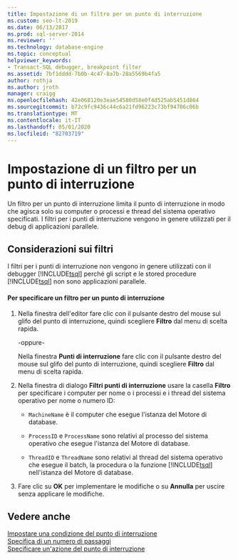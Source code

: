 ```yaml
---
title: Impostazione di un filtro per un punto di interruzione
ms.custom: seo-lt-2019
ms.date: 06/13/2017
ms.prod: sql-server-2014
ms.reviewer: ''
ms.technology: database-engine
ms.topic: conceptual
helpviewer_keywords:
- Transact-SQL debugger, breakpoint filter
ms.assetid: 7bf1dddd-7b0b-4c47-8a7b-28a5569b4fa5
author: rothja
ms.author: jroth
manager: craigg
ms.openlocfilehash: 42e068120e3eae54580d58e0f4d525ab5451d864
ms.sourcegitcommit: b72c9fc9436c44c6a21fd96223c73bf94706c06b
ms.translationtype: MT
ms.contentlocale: it-IT
ms.lasthandoff: 05/01/2020
ms.locfileid: "82703719"
---
```

# <a name="specify-a-breakpoint-filter"></a>Impostazione di un filtro per un punto di interruzione
  Un filtro per un punto di interruzione limita il punto di interruzione in modo che agisca solo su computer o processi e thread del sistema operativo specificati. I filtri per i punti di interruzione vengono in genere utilizzati per il debug di applicazioni parallele.  
  
##  <a name="filter-considerations"></a><a name="BKMK_ActionConsiderations"></a> Considerazioni sui filtri  
 I filtri per i punti di interruzione non vengono in genere utilizzati con il debugger [!INCLUDE[tsql](../../includes/tsql-md.md)] perché gli script e le stored procedure [!INCLUDE[tsql](../../includes/tsql-md.md)] non sono applicazioni parallele.  
  
#### <a name="to-specify-a-breakpoint-filter"></a>Per specificare un filtro per un punto di interruzione  
  
1.  Nella finestra dell'editor fare clic con il pulsante destro del mouse sul glifo del punto di interruzione, quindi scegliere **Filtro** dal menu di scelta rapida.  
  
     -oppure-  
  
     Nella finestra **Punti di interruzione** fare clic con il pulsante destro del mouse sul glifo del punto di interruzione, quindi scegliere **Filtro** dal menu di scelta rapida.  
  
2.  Nella finestra di dialogo **Filtri punti di interruzione** usare la casella **Filtro** per specificare i computer per nome o i processi e i thread del sistema operativo per nome o numero ID:  
  
    -   `MachineName` è il computer che esegue l'istanza del Motore di database.  
  
    -   `ProcessID` e `ProcessName` sono relativi al processo del sistema operativo che esegue l'istanza del Motore di database.  
  
    -   `ThreadID` e `ThreadName` sono relativi al thread del sistema operativo che esegue il batch, la procedura o la funzione [!INCLUDE[tsql](../../includes/tsql-md.md)] nell'istanza del Motore di database.  
  
3.  Fare clic su **OK** per implementare le modifiche o su **Annulla** per uscire senza applicare le modifiche.  
  
## <a name="see-also"></a>Vedere anche  
 [Impostare una condizione del punto di interruzione](specify-a-breakpoint-condition.md)   
 [Specifica di un numero di passaggi](specify-a-hit-count.md)   
 [Specificare un'azione del punto di interruzione](specify-a-breakpoint-action.md)  
